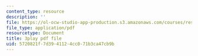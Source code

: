 ```yaml
---
content_type: resource
description: ''
file: https://ol-ocw-studio-app-production.s3.amazonaws.com/courses/res-6-012-introduction-to-probability-spring-2018/5720821f7d3941124cc071b3ca47cb9b_8odFouBR2wE.pdf
file_type: application/pdf
resourcetype: Document
title: 3play pdf file
uid: 5720821f-7d39-4112-4cc0-71b3ca47cb9b
---
```


